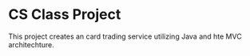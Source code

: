 # CS Class Project
This project creates an card trading service utilizing Java and hte MVC architechture.
